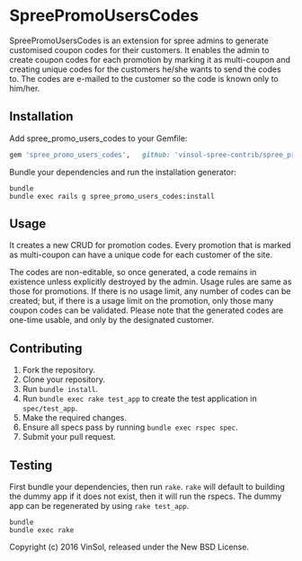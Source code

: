 SpreePromoUsersCodes
=====================

SpreePromoUsersCodes is an extension for spree admins to generate customised coupon codes for their customers. It enables the admin to create coupon codes for each promotion by marking it as multi-coupon and creating unique codes for the customers he/she wants to send the codes to. The codes are e-mailed to the customer so the code is known only to him/her.

Installation
------------

Add spree_promo_users_codes to your Gemfile:

```ruby
gem 'spree_promo_users_codes',   github: 'vinsol-spree-contrib/spree_promo_users_codes',   branch: '3-0-stable'
```

Bundle your dependencies and run the installation generator:

```shell
bundle
bundle exec rails g spree_promo_users_codes:install
```

Usage
-----

It creates a new CRUD for promotion codes. Every promotion that is marked as multi-coupon can have a unique code for each customer of the site.

The codes are non-editable, so once generated, a code remains in existence unless explicitly destroyed by the admin. Usage rules are same as those for promotions. If there is no usage limit, any number of codes can be created; but, if there is a usage limit on the promotion, only those many coupon codes can be validated. Please note that the generated codes are one-time usable, and only by the designated customer.

Contributing
------------

1. Fork the repository.
2. Clone your repository.
3. Run `bundle install`.
4. Run `bundle exec rake test_app` to create the test application in `spec/test_app`.
5. Make the required changes.
6. Ensure all specs pass by running `bundle exec rspec spec`.
7. Submit your pull request.

Testing
-------

First bundle your dependencies, then run `rake`. `rake` will default to building the dummy app if it does not exist, then it will run the rspecs. The dummy app can be regenerated by using `rake test_app`.

```shell
bundle
bundle exec rake
```

Copyright (c) 2016 VinSol, released under the New BSD License.
